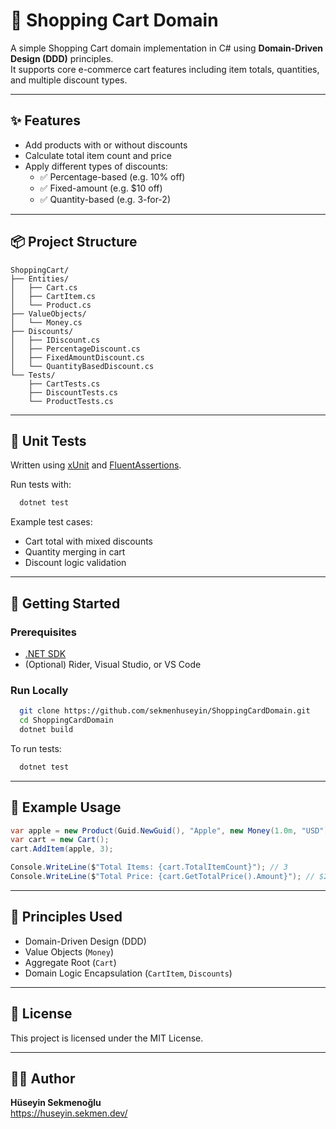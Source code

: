 # 🛒 Shopping Cart Domain

A simple Shopping Cart domain implementation in C# using **Domain-Driven Design (DDD)** principles.  
It supports core e-commerce cart features including item totals, quantities, and multiple discount types.

---

## ✨ Features

- Add products with or without discounts
- Calculate total item count and price
- Apply different types of discounts:
    - ✅ Percentage-based (e.g. 10% off)
    - ✅ Fixed-amount (e.g. $10 off)
    - ✅ Quantity-based (e.g. 3-for-2)

---

## 📦 Project Structure

```
ShoppingCart/
├── Entities/
│   ├── Cart.cs
│   ├── CartItem.cs
│   └── Product.cs
├── ValueObjects/
│   └── Money.cs
├── Discounts/
│   ├── IDiscount.cs
│   ├── PercentageDiscount.cs
│   ├── FixedAmountDiscount.cs
│   └── QuantityBasedDiscount.cs
└── Tests/
    ├── CartTests.cs
    ├── DiscountTests.cs
    └── ProductTests.cs
```

---

## 🧪 Unit Tests

Written using [xUnit](https://xunit.net/) and [FluentAssertions](https://fluentassertions.com/).

Run tests with:

```bash
  dotnet test
```

Example test cases:
- Cart total with mixed discounts
- Quantity merging in cart
- Discount logic validation

---

## 🚀 Getting Started

### Prerequisites

- [.NET SDK](https://dotnet.microsoft.com/download)
- (Optional) Rider, Visual Studio, or VS Code

### Run Locally

```bash
  git clone https://github.com/sekmenhuseyin/ShoppingCardDomain.git
  cd ShoppingCardDomain
  dotnet build
```

To run tests:

```bash
  dotnet test
```

---

## 📌 Example Usage

```csharp
var apple = new Product(Guid.NewGuid(), "Apple", new Money(1.0m, "USD"), new QuantityBasedDiscount(3, 2));
var cart = new Cart();
cart.AddItem(apple, 3);

Console.WriteLine($"Total Items: {cart.TotalItemCount}"); // 3
Console.WriteLine($"Total Price: {cart.GetTotalPrice().Amount}"); // $2
```

---

## 🧱 Principles Used

- Domain-Driven Design (DDD)
- Value Objects (`Money`)
- Aggregate Root (`Cart`)
- Domain Logic Encapsulation (`CartItem`, `Discounts`)

---

## 📄 License

This project is licensed under the MIT License.

---

## 🙋‍♂️ Author

**Hüseyin Sekmenoğlu**  
https://huseyin.sekmen.dev/
